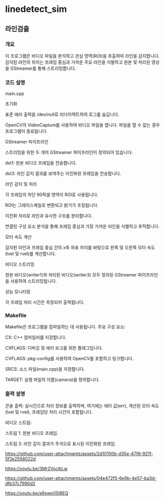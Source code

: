 # linedetect_sim

## 라인검출

### 개요
이 프로그램은 비디오 파일을 분석하고 관심 영역(ROI)을 추출하여 라인을 감지합니다. 감지된 라인의 위치는 프레임 중심과 가까운 주요 라인을 식별하고 원본 및 처리된 영상을 GStreamer를 통해 스트리밍합니다.

### 코드 설명
main.cpp

초기화

표준 에러 출력을 /dev/null로 리다이렉트하여 로그를 숨깁니다.

OpenCV의 VideoCapture를 사용하여 비디오 파일을 엽니다. 파일을 열 수 없는 경우 프로그램이 종료됩니다.

GStreamer 파이프라인

스트리밍을 위한 두 개의 GStreamer 파이프라인이 정의되어 있습니다:

dst1: 원본 비디오 프레임을 전송합니다.

dst3: 라인 감지 결과를 보여주는 이진화된 프레임을 전송합니다.

라인 감지 및 처리

각 프레임의 하단 90픽셀 영역이 ROI로 사용됩니다.

ROI는 그레이스케일로 변환되고 밝기가 조정됩니다.

이진화 처리로 라인과 유사한 구조를 분리합니다.

연결된 구성 요소 분석을 통해 프레임 중심과 가장 가까운 라인을 식별하고 추적합니다.

모터 속도 계산

감지된 라인과 프레임 중심 간의 x축 좌표 차이를 바탕으로 왼쪽 및 오른쪽 모터 속도(lvel 및 rvel)를 계산합니다.

비디오 스트리밍

원본 비디오(writer1)와 처리된 비디오(writer3) 모두 정의된 GStreamer 파이프라인을 사용하여 스트리밍됩니다.

성능 모니터링

각 프레임 처리 시간은 측정되어 출력됩니다.

### Makefile

Makefile은 프로그램을 컴파일하는 데 사용됩니다. 주요 구성 요소:

CX: C++ 컴파일러를 지정합니다.

CXFLAGS: 디버깅 및 에러 보고를 위한 플래그입니다.

CVFLAGS: pkg-config를 사용하여 OpenCV를 포함하고 링크합니다.

SRCS: 소스 파일(main.cpp)을 지정합니다.

TARGET: 실행 파일의 이름(camera)을 정의합니다.

### 출력 설명
콘솔 출력:
실시간으로 처리 정보를 출력하며, 여기에는 에러 값(err), 계산된 모터 속도(lvel 및 rvel), 프레임당 처리 시간이 포함됩니다.

비디오 스트림:

스트림 1: 원본 비디오 프레임.

스트림 3: 라인 감지 결과가 주석으로 표시된 이진화된 프레임.

https://github.com/user-attachments/assets/2d10150b-d35e-47f8-921f-5f3e2558022d


https://youtu.be/3Mr2VscjbLw



https://github.com/user-attachments/assets/04e472f5-6e9b-4e57-ba3d-dfb37c7990d2


https://youtu.be/a9swp05I8EQ
